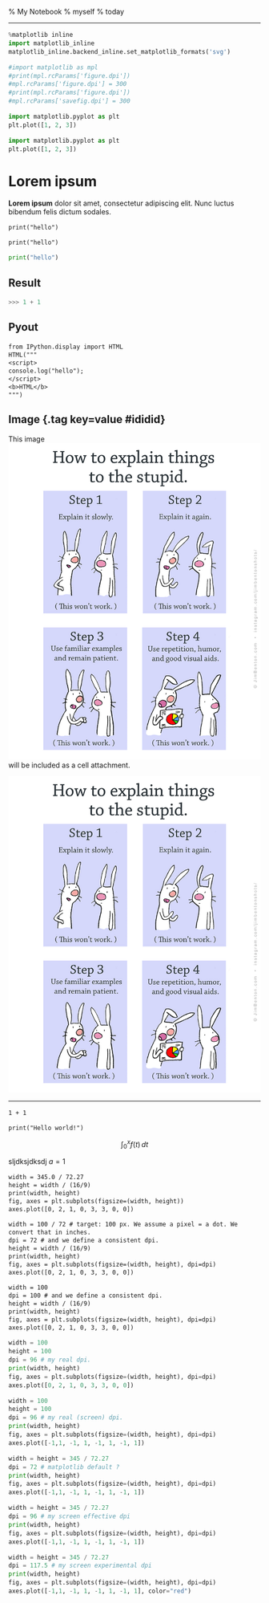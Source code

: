 % My Notebook
% myself
% today

---

```python
%matplotlib inline
import matplotlib_inline
matplotlib_inline.backend_inline.set_matplotlib_formats('svg')
```

```python
#import matplotlib as mpl
#print(mpl.rcParams['figure.dpi'])
#mpl.rcParams['figure.dpi'] = 300
#print(mpl.rcParams['figure.dpi'])
#mpl.rcParams['savefig.dpi'] = 300
```

```python
import matplotlib.pyplot as plt
plt.plot([1, 2, 3])
```

```python
import matplotlib.pyplot as plt
plt.plot([1, 2, 3])
```

# Lorem ipsum

**Lorem ipsum** dolor sit amet, consectetur adipiscing elit. Nunc luctus
bibendum felis dictum sodales.

```
print("hello")
```

```
print("hello")
```

```python
print("hello")
```

## Result

```python
>>> 1 + 1
```

## Pyout

```
from IPython.display import HTML
HTML("""
<script>
console.log("hello");
</script>
<b>HTML</b>
""")
```

## Image {.tag key=value #ididid}

This image ![images](images/howtoexplain.jpg) will be included as a cell attachment.

![images](images/howtoexplain.jpg)

---

```
1 + 1
```

```
print("Hello world!")
```

$$
\int_0^x f(t) \, dt
$$

sljdksjdksdj $a=1$

```
width = 345.0 / 72.27
height = width / (16/9)
print(width, height)
fig, axes = plt.subplots(figsize=(width, height))
axes.plot([0, 2, 1, 0, 3, 3, 0, 0])
```

```
width = 100 / 72 # target: 100 px. We assume a pixel = a dot. We convert that in inches.
dpi = 72 # and we define a consistent dpi.
height = width / (16/9)
print(width, height)
fig, axes = plt.subplots(figsize=(width, height), dpi=dpi)
axes.plot([0, 2, 1, 0, 3, 3, 0, 0])
```

```
width = 100
dpi = 100 # and we define a consistent dpi.
height = width / (16/9)
print(width, height)
fig, axes = plt.subplots(figsize=(width, height), dpi=dpi)
axes.plot([0, 2, 1, 0, 3, 3, 0, 0])
```

```python
width = 100
height = 100
dpi = 96 # my real dpi.
print(width, height)
fig, axes = plt.subplots(figsize=(width, height), dpi=dpi)
axes.plot([0, 2, 1, 0, 3, 3, 0, 0])
```

```python
width = 100
height = 100
dpi = 96 # my real (screen) dpi.
print(width, height)
fig, axes = plt.subplots(figsize=(width, height), dpi=dpi)
axes.plot([-1,1, -1, 1, -1, 1, -1, 1])
```

```python
width = height = 345 / 72.27
dpi = 72 # matplotlib default ?
print(width, height)
fig, axes = plt.subplots(figsize=(width, height), dpi=dpi)
axes.plot([-1,1, -1, 1, -1, 1, -1, 1])
```

```python
width = height = 345 / 72.27
dpi = 96 # my screen effective dpi
print(width, height)
fig, axes = plt.subplots(figsize=(width, height), dpi=dpi)
axes.plot([-1,1, -1, 1, -1, 1, -1, 1])
```

```python
width = height = 345 / 72.27
dpi = 117.5 # my screen experimental dpi
print(width, height)
fig, axes = plt.subplots(figsize=(width, height), dpi=dpi)
axes.plot([-1,1, -1, 1, -1, 1, -1, 1], color="red")
```
